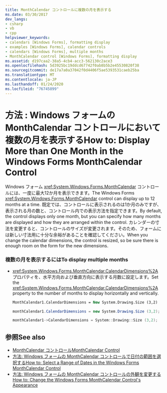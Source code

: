 ```yaml
---
title: MonthCalendar コントロールに複数の月を表示する
ms.date: 03/30/2017
dev_langs:
- csharp
- vb
- cpp
helpviewer_keywords:
- calendars [Windows Forms], formatting display
- examples [Windows Forms], calendar controls
- calendars [Windows Forms], multiple months
- MonthCalendar control [Windows Forms], formatting display
ms.assetid: d197caa2-38a5-4cb4-acc3-562130c2ace3
ms.openlocfilehash: 5d3925bc19ddcd67742f0ab8b5b2e45530820f38
ms.sourcegitcommit: de17a7a0a37042f0d4406f5ae5393531caeb25ba
ms.translationtype: MT
ms.contentlocale: ja-JP
ms.lasthandoff: 01/24/2020
ms.locfileid: "76745899"
---
```

# <a name="how-to-display-more-than-one-month-in-the-windows-forms-monthcalendar-control"></a><span data-ttu-id="0eb5e-102">方法 : Windows フォームの MonthCalendar コントロールにおいて複数の月を表示する</span><span class="sxs-lookup"><span data-stu-id="0eb5e-102">How to: Display More than One Month in the Windows Forms MonthCalendar Control</span></span>
<span data-ttu-id="0eb5e-103">Windows フォーム <xref:System.Windows.Forms.MonthCalendar> コントロールには、一度に最大12か月を表示できます。</span><span class="sxs-lookup"><span data-stu-id="0eb5e-103">The Windows Forms <xref:System.Windows.Forms.MonthCalendar> control can display up to 12 months at a time.</span></span> <span data-ttu-id="0eb5e-104">既定では、コントロールに表示されるのは1か月のみですが、表示される月の数と、コントロール内での表示方法を指定できます。</span><span class="sxs-lookup"><span data-stu-id="0eb5e-104">By default, the control displays only one month, but you can specify how many months are displayed and how they are arranged within the control.</span></span> <span data-ttu-id="0eb5e-105">カレンダーの寸法を変更すると、コントロールのサイズが変更されます。そのため、フォームには新しい寸法用に十分な余裕があることを確認してください。</span><span class="sxs-lookup"><span data-stu-id="0eb5e-105">When you change the calendar dimensions, the control is resized, so be sure there is enough room on the form for the new dimensions.</span></span>  
  
### <a name="to-display-multiple-months"></a><span data-ttu-id="0eb5e-106">複数の月を表示するには</span><span class="sxs-lookup"><span data-stu-id="0eb5e-106">To display multiple months</span></span>  
  
- <span data-ttu-id="0eb5e-107"><xref:System.Windows.Forms.MonthCalendar.CalendarDimensions%2A> プロパティを、水平方向および垂直方向に表示する月数に設定します。</span><span class="sxs-lookup"><span data-stu-id="0eb5e-107">Set the <xref:System.Windows.Forms.MonthCalendar.CalendarDimensions%2A> property to the number of months to display horizontally and vertically.</span></span>  
  
    ```vb  
    MonthCalendar1.CalendarDimensions = New System.Drawing.Size (3,2)  
    ```  
  
    ```csharp  
    monthCalendar1.CalendarDimensions = new System.Drawing.Size (3,2);  
    ```  
  
    ```cpp  
    monthCalendar1->CalendarDimensions = System::Drawing::Size (3,2);  
    ```  
  
## <a name="see-also"></a><span data-ttu-id="0eb5e-108">参照</span><span class="sxs-lookup"><span data-stu-id="0eb5e-108">See also</span></span>

- [<span data-ttu-id="0eb5e-109">MonthCalendar コントロール</span><span class="sxs-lookup"><span data-stu-id="0eb5e-109">MonthCalendar Control</span></span>](monthcalendar-control-windows-forms.md)
- [<span data-ttu-id="0eb5e-110">方法: Windows フォームの MonthCalendar コントロールで日付の範囲を選択する</span><span class="sxs-lookup"><span data-stu-id="0eb5e-110">How to: Select a Range of Dates in the Windows Forms MonthCalendar Control</span></span>](how-to-select-a-range-of-dates-in-the-windows-forms-monthcalendar-control.md)
- [<span data-ttu-id="0eb5e-111">方法: Windows フォームの MonthCalendar コントロールの外観を変更する</span><span class="sxs-lookup"><span data-stu-id="0eb5e-111">How to: Change the Windows Forms MonthCalendar Control's Appearance</span></span>](how-to-change-monthcalendar-control-appearance.md)
